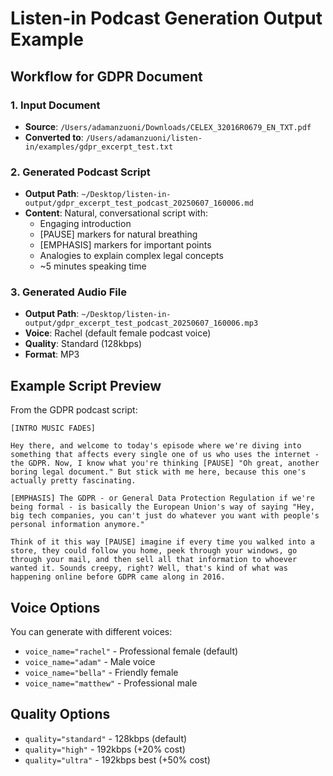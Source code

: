 # Listen-in Podcast Generation Output Example

## Workflow for GDPR Document

### 1. Input Document
- **Source**: `/Users/adamanzuoni/Downloads/CELEX_32016R0679_EN_TXT.pdf`
- **Converted to**: `/Users/adamanzuoni/listen-in/examples/gdpr_excerpt_test.txt`

### 2. Generated Podcast Script
- **Output Path**: `~/Desktop/listen-in-output/gdpr_excerpt_test_podcast_20250607_160006.md`
- **Content**: Natural, conversational script with:
  - Engaging introduction
  - [PAUSE] markers for natural breathing
  - [EMPHASIS] markers for important points
  - Analogies to explain complex legal concepts
  - ~5 minutes speaking time

### 3. Generated Audio File
- **Output Path**: `~/Desktop/listen-in-output/gdpr_excerpt_test_podcast_20250607_160006.mp3`
- **Voice**: Rachel (default female podcast voice)
- **Quality**: Standard (128kbps)
- **Format**: MP3

## Example Script Preview

From the GDPR podcast script:

```
[INTRO MUSIC FADES]

Hey there, and welcome to today's episode where we're diving into something that affects every single one of us who uses the internet - the GDPR. Now, I know what you're thinking [PAUSE] "Oh great, another boring legal document." But stick with me here, because this one's actually pretty fascinating.

[EMPHASIS] The GDPR - or General Data Protection Regulation if we're being formal - is basically the European Union's way of saying "Hey, big tech companies, you can't just do whatever you want with people's personal information anymore."

Think of it this way [PAUSE] imagine if every time you walked into a store, they could follow you home, peek through your windows, go through your mail, and then sell all that information to whoever wanted it. Sounds creepy, right? Well, that's kind of what was happening online before GDPR came along in 2016.
```

## Voice Options

You can generate with different voices:
- `voice_name="rachel"` - Professional female (default)
- `voice_name="adam"` - Male voice
- `voice_name="bella"` - Friendly female
- `voice_name="matthew"` - Professional male

## Quality Options
- `quality="standard"` - 128kbps (default)
- `quality="high"` - 192kbps (+20% cost)
- `quality="ultra"` - 192kbps best (+50% cost)